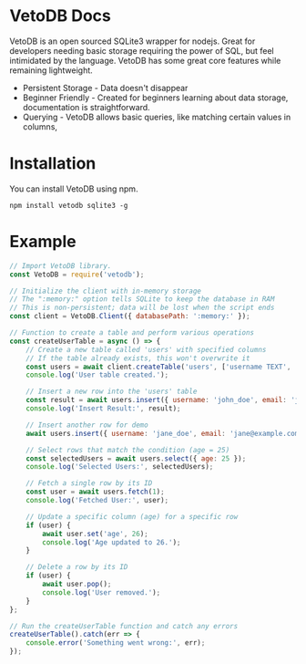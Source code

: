 # VetoDB Docs
VetoDB is an open sourced SQLite3 wrapper for nodejs. Great for developers needing basic storage requiring the power of SQL, but feel intimidated by the language. VetoDB has some great core features while remaining lightweight.

- Persistent Storage - Data doesn't disappear
- Beginner Friendly - Created for beginners learning about data storage, documentation is straightforward.
- Querying - VetoDB allows basic queries, like matching certain values in columns,

# Installation

You can install VetoDB using npm.
```
npm install vetodb sqlite3 -g
```

# Example

```js
// Import VetoDB library.
const VetoDB = require('vetodb');

// Initialize the client with in-memory storage
// The ":memory:" option tells SQLite to keep the database in RAM
// This is non-persistent; data will be lost when the script ends
const client = VetoDB.Client({ databasePath: ':memory:' });

// Function to create a table and perform various operations
const createUserTable = async () => {
    // Create a new table called 'users' with specified columns
    // If the table already exists, this won't overwrite it
    const users = await client.createTable('users', ['username TEXT', 'email TEXT', 'age INTEGER']);
    console.log('User table created.');

    // Insert a new row into the 'users' table
    const result = await users.insert({ username: 'john_doe', email: 'john@example.com', age: 25 });
    console.log('Insert Result:', result);

    // Insert another row for demo
    await users.insert({ username: 'jane_doe', email: 'jane@example.com', age: 22 });

    // Select rows that match the condition (age = 25)
    const selectedUsers = await users.select({ age: 25 });
    console.log('Selected Users:', selectedUsers);

    // Fetch a single row by its ID
    const user = await users.fetch(1);
    console.log('Fetched User:', user);

    // Update a specific column (age) for a specific row
    if (user) {
        await user.set('age', 26);
        console.log('Age updated to 26.');
    }

    // Delete a row by its ID
    if (user) {
        await user.pop();
        console.log('User removed.');
    }
};

// Run the createUserTable function and catch any errors
createUserTable().catch(err => {
    console.error('Something went wrong:', err);
});
```
